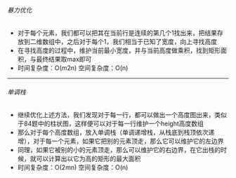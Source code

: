 <script type="text/javascript" src="http://cdn.mathjax.org/mathjax/latest/MathJax.js?config=default"></script>
###### 暴力优化
   * 对于每个元素，我们都可以把其在当前行是连续的第几个1找出来，把结果存放到二维数组中，之后对于每个1，我们相当于已知了宽度，向上寻找高度
   * 在寻找高度的过程中，维护当前最小宽度，并与当前高度做乘积，找到矩形面积，与最终结果取max即可
   * 时间复杂度：O($m{2}$n) 空间复杂度：O(n)
******
###### 单调栈
   * 继续优化上述方法，我们发现对于每一行，都可以做出一个高度图出来，类似于84题中的柱状图，这样便可以对于每一行维护一个height高度数组
   * 那么对于每个高度数组，放入单调栈（单调递增栈，从栈底到栈顶依次递增），对于每一个元素，如果它把别的元素顶走，那么它可以维护它的左边界
   * 同理，如果它被别的小的元素顶走，那么可以维护它的右边界，在它出栈的时候，就可以计算出以它为高的矩形的最大面积
   * 时间复杂度：O(2mn) 空间复杂度：O(n)
